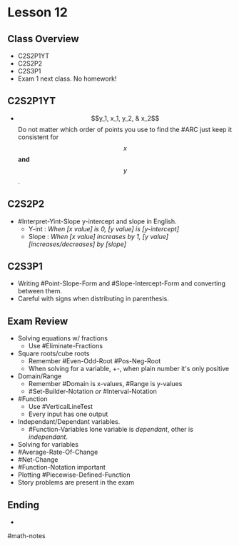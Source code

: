 # Lesson 12
## Class Overview
- C2S2P1YT
- C2S2P2
- C2S3P1
- Exam 1 next class. No homework!

## C2S2P1YT
- $$y_1, x_1, y_2, & x_2$$ Do not matter which order of points you use to find the #ARC just keep it consistent for $$x$$ **and** $$y$$.

## C2S2P2
- #Interpret-Yint-Slope y-intercept and slope in English.
  - Y-int : *When [x value] is 0, [y value] is [y-intercept]*
  - Slope : *When [x value] increases by 1, [y value] [increases/decreases] by [slope]*

## C2S3P1
- Writing #Point-Slope-Form and #Slope-Intercept-Form and converting between them.
- Careful with signs when distributing in parenthesis.

## Exam Review
- Solving equations w/ fractions
  - Use #Eliminate-Fractions
- Square roots/cube roots
  - Remember #Even-Odd-Root #Pos-Neg-Root
  - When solving for a variable, +-, when plain number it's only positive
- Domain/Range
  - Remember #Domain is x-values, #Range is y-values
  - #Set-Builder-Notation *or* #Interval-Notation
- #Function
  - Use #VerticalLineTest
  - Every input has one output
- Independant/Dependant variables.
  - #Function-Variables lone variable is *dependant*, other is *independant*.
- Solving for variables
- #Average-Rate-Of-Change
- #Net-Change
- #Function-Notation important
- Plotting #Piecewise-Defined-Function
- Story problems are present in the exam

## Ending
- 

#math-notes
